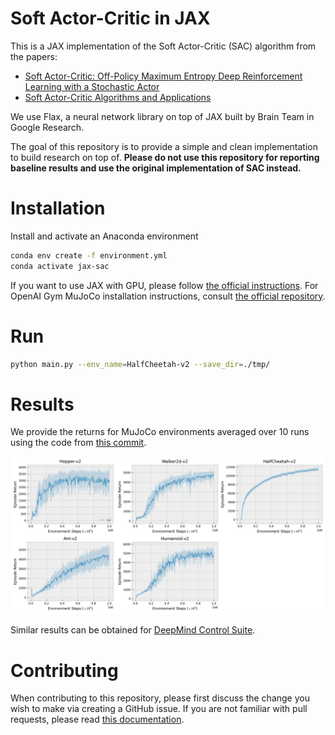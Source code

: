 # Soft Actor-Critic in JAX

This is a JAX implementation of the Soft Actor-Critic (SAC) algorithm from the papers:
* [Soft Actor-Critic: Off-Policy Maximum Entropy Deep Reinforcement Learning with a Stochastic Actor](https://arxiv.org/abs/1801.01290)
* [Soft Actor-Critic Algorithms and Applications](https://arxiv.org/abs/1812.05905)

We use Flax, a neural network library on top of JAX built by Brain Team in Google Research.

The goal of this repository is to provide a simple and clean implementation to build research on top of. **Please do not use this repository for reporting baseline results and use the original implementation of SAC instead.**

# Installation

Install and activate an Anaconda environment
```bash
conda env create -f environment.yml 
conda activate jax-sac
```

If you want to use JAX with GPU, please follow [the official instructions](https://github.com/google/jax#installation).
For OpenAI Gym MuJoCo installation instructions, consult [the official repository](https://github.com/openai/mujoco-py).

# Run

```bash
python main.py --env_name=HalfCheetah-v2 --save_dir=./tmp/
```

# Results

We provide the returns for MuJoCo environments averaged over 10 runs using the code from [this commit](https://github.com/ikostrikov/jax-sac/commit/8a188ca915d1f04b965a199f9b18551f33fdb0f7).

![gym](./images/results.png)

Similar results can be obtained for [DeepMind Control Suite](https://github.com/deepmind/dm_control/tree/master/dm_control/suite).

# Contributing

When contributing to this repository, please first discuss the change you wish to make via creating a GitHub issue. If you are not familiar with pull requests, please read [this documentation](https://opensource.com/article/19/7/create-pull-request-github).
